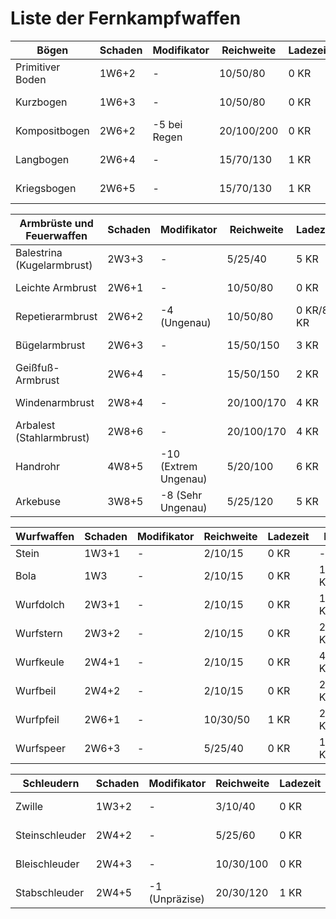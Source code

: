 # Liste der Fernkampfwaffen

| Bögen  | Schaden | Modifikator | Reichweite | Ladezeit | Preis | Besonderheit |
|----------|----------|----------|----------|----------|----------|----------|
| Primitiver Boden  | 1W6+2 | - | 10/50/80  | 0 KR   | 25 Kronen   | -  |
| Kurzbogen  | 1W6+3 | - | 10/50/80  | 0 KR   | 50 Kronen   | >6 STR nötig  |
| Kompositbogen  | 2W6+2 | -5 bei Regen  | 20/100/200   | 0 KR   | 300 Kronen   | >8 STR nötig  |
| Langbogen  | 2W6+4 | - | 15/70/130   | 1 KR   | 230 Kronen   | >10 STR nötig  |
| Kriegsbogen  | 2W6+5 | - | 15/70/130  | 1 KR   | 350 Kronen   | >14 STR nötig  |

| Armbrüste und Feuerwaffen  | Schaden | Modifikator | Reichweite | Ladezeit | Preis | Besonderheit |
|----------|----------|----------|----------|----------|----------|----------|
| Balestrina (Kugelarmbrust)  | 2W3+3 | - | 5/25/40   | 5 KR   | 530 Kronen   | -  |
| Leichte Armbrust   | 2W6+1 | - | 10/50/80  | 0 KR   | 200 Kronen   |  -    |
| Repetierarmbrust  | 2W6+2 | -4 (Ungenau)  | 10/50/80  | 0 KR/8 KR   | 700 Kronen   |  Magazin von 10 Bolzen    |
| Bügelarmbrust  | 2W6+3 | - | 15/50/150 | 3 KR | 370 Kronen   | - |
| Geißfuß-Armbrust   | 2W6+4 | - | 15/50/150  | 2 KR   | 450 Kronen   | -  |
| Windenarmbrust   | 2W8+4 | - | 20/100/170  | 4 KR   | 580 Kronen   | - |
| Arbalest (Stahlarmbrust)    | 2W8+6 | - | 20/100/170 | 4 KR   | 650 Kronen   | - |
| Handrohr   | 4W8+5 | -10 (Extrem Ungenau) | 5/20/100  | 6 KR   | 750 Kronen   | - |
| Arkebuse   | 3W8+5 | -8 (Sehr Ungenau)  | 5/25/120  | 5 KR   | 850 Kronen   | - |

| Wurfwaffen  | Schaden | Modifikator | Reichweite | Ladezeit | Preis | Besonderheit |
|----------|----------|----------|----------|----------|----------|----------|
| Stein  | 1W3+1 | - | 2/10/15  | 0 KR   | - | - |
| Bola   | 1W3 | - | 2/10/15  | 0 KR   | 1,5 Kronen   |  Kann zu Fall bringen |
| Wurfdolch  | 2W3+1 | -  | 2/10/15 | 0 KR | 15 Kronen   |  - |
| Wurfstern  | 2W3+2 | - | 2/10/15 | 0 KR | 20 Kronen   | - |
| Wurfkeule   | 2W4+1 | - | 2/10/15 | 0 KR   | 4 Kronen   | -  |
| Wurfbeil   | 2W4+2 | - | 2/10/15 | 0 KR   | 25 Kronen   | - |
| Wurfpfeil   | 2W6+1 | - | 10/30/50 | 1 KR   | 27 Kronen   | - |
| Wurfspeer   | 2W6+3 | - | 5/25/40 | 0 KR   | 15 Kronen   | - |

| Schleudern  | Schaden | Modifikator | Reichweite | Ladezeit | Preis | Besonderheit |
|----------|----------|----------|----------|----------|----------|----------|
| Zwille  | 1W3+2 | - | 3/10/40 | 0 KR   | 1,5 Kronen | - |
| Steinschleuder   | 2W4+2  | - | 5/25/60 | 0 KR   | 3 Kronen   |  - |
| Bleischleuder  | 2W4+3  | -  | 10/30/100 | 0 KR | 5 Kronen   |  - |
| Stabschleuder  | 2W4+5 | -1 (Unpräzise) | 20/30/120 | 1 KR | 8 Kronen   | Nicht unter 5 Schritt |
